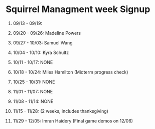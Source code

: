 # Squirrel Managment week Signup

1. 09/13 - 09/19: 

2. 09/20 - 09/26: Madeline Powers

3. 09/27 - 10/03: Samuel Wang

4. 10/04 - 10/10: Kyra Schultz

5. 10/11 - 10/17: NONE

6. 10/18 - 10/24: Miles Hamilton (Midterm progress check)

7. 10/25 - 10/31: NONE

8. 11/01 - 11/07: NONE

9. 11/08 - 11/14: NONE

10. 11/15 - 11/28: (2 weeks, includes thanksgiving)

11. 11/29 - 12/05: Imran Haidery (Final game demos on 12/06)
